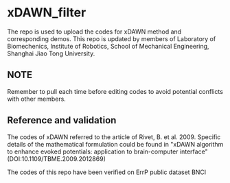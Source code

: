 # xDAWN_filter
The repo is used to upload the codes for xDAWN method and corresponding demos. This repo is updated by members of Laboratory of Biomechenics, Institute of Robotics, School of Mechanical Engineering, Shanghai Jiao Tong University.
## NOTE
Remember to pull each time before editing codes to avoid potential conflicts with other members.
## Reference and validation
The codes of xDAWN referred to the article of Rivet, B. et al. 2009. Specific details of the mathematical formulation could be found in "xDAWN algorithm to enhance evoked potentials: application to brain-computer interface" (DOI:10.1109/TBME.2009.2012869)

The codes of this repo have been verified on ErrP public dataset BNCI
